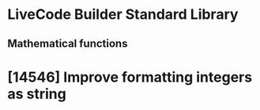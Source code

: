 # LiveCode Builder Standard Library

## Mathematical functions

# [14546] Improve formatting integers as string
